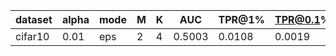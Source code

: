 | dataset | alpha | mode | M | K | AUC | TPR@1% | TPR@0.1% |
|---|---|---|---|---|---|---|---|
| cifar10 | 0.01 | eps | 2 | 4 | 0.5003 | 0.0108 | 0.0019 |
